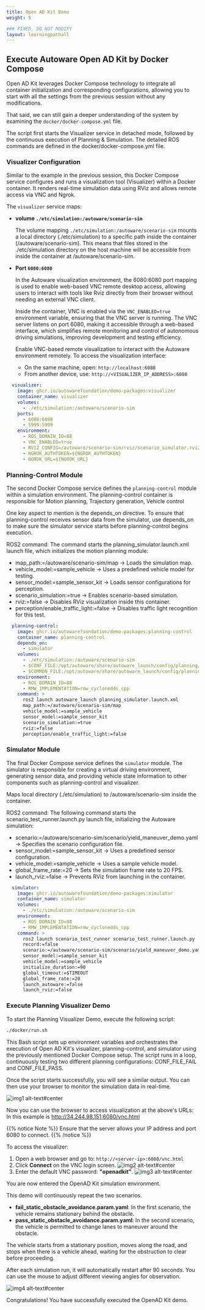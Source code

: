 ```yaml
---
title: Open AD Kit Demo
weight: 5

### FIXED, DO NOT MODIFY
layout: learningpathall
---
```


## Execute Autoware Open AD Kit by Docker Compose

Open AD Kit leverages Docker Compose technology to integrate all container initialization and corresponding configurations, allowing you to start with all the settings from the previous session without any modifications.

That said, we can still gain a deeper understanding of the system by examining the `docker/docker-compose.yml` file.

The script first starts the Visualizer service in detached mode, followed by the continuous execution of Planning & Simulation. The detailed ROS commands are defined in the docker/docker-compose.yml file.


### Visualizer Configuration

Similar to the example in the previous session, this Docker Compose service configures and runs a visualization tool (Visualizer) within a Docker container. It renders real-time simulation data using RViz and allows remote access via VNC and Ngrok.

The `visualizer` service maps:

- **volume `./etc/simulation:/autoware/scenario-sim`**

  The volume mapping `./etc/simulation:/autoware/scenario-sim` mounts a local directory (./etc/simulation) to a specific path inside the container (/autoware/scenario-sim). This means that files stored in the ./etc/simulation directory on the host machine will be accessible from inside the container at /autoware/scenario-sim.

- **Port `6080:6080`**

  In the Autoware visualization environment, the 6080:6080 port mapping is used to enable web-based VNC remote desktop access, allowing users to interact with tools like Rviz directly from their browser without needing an external VNC client.
  
  Inside the container, VNC is enabled via the `VNC_ENABLED=true` environment variable, ensuring that the VNC server is running. The VNC server listens on port 6080, making it accessible through a web-based interface, which simplifies remote monitoring and control of autonomous driving simulations, improving development and testing efficiency.

  Enable VNC-based remote visualization to interact with the Autoware environment remotely.
  To access the visualization interface:
	-	On the same machine, open: `http://localhost:6080`
	-	From another device, use: `http://<VISUALIZER_IP_ADDRESS>:6080`

```yml
  visualizer:
    image: ghcr.io/autowarefoundation/demo-packages:visualizer
    container_name: visualizer
    volumes:
      - ./etc/simulation:/autoware/scenario-sim
    ports:
      - 6080:6080
      - 5999:5999
    environment:
      - ROS_DOMAIN_ID=88
      - VNC_ENABLED=true
      - RVIZ_CONFIG=/autoware/scenario-sim/rviz/scenario_simulator.rviz
      - NGROK_AUTHTOKEN=${NGROK_AUTHTOKEN}
      - NGROK_URL=${NGROK_URL}
```


### Planning-Control Module
The second Docker Compose service defines the `planning-control` module within a simulation environment. The planning-control container is responsible for Motion planning, Trajectory generation, Vehicle control

One key aspect to mention is the depends_on directive.
To ensure that planning-control receives sensor data from the simulator, use depends_on to make sure the simulator service starts before planning-control begins execution.

ROS2 command:
The command starts the planning_simulator.launch.xml launch file, which initializes the motion planning module:
- map_path:=/autoware/scenario-sim/map → Loads the simulation map.
- vehicle_model:=sample_vehicle → Uses a predefined vehicle model for testing.
- sensor_model:=sample_sensor_kit → Loads sensor configurations for perception.
- scenario_simulation:=true → Enables scenario-based simulation.
- rviz:=false → Disables RViz visualization inside this container.
- perception/enable_traffic_light:=false → Disables traffic light recognition for this test.


```yml
  planning-control:
    image: ghcr.io/autowarefoundation/demo-packages:planning-control
    container_name: planning-control
    depends_on:
      - simulator 
    volumes:
      - ./etc/simulation:/autoware/scenario-sim
      - $CONF_FILE:/opt/autoware/share/autoware_launch/config/planning/scenario_planning/lane_driving/behavior_planning/behavior_path_planner/autoware_behavior_path_static_obstacle_avoidance_module/static_obstacle_avoidance.param.yaml
      - $COMMON_FILE:/opt/autoware/share/autoware_launch/config/planning/scenario_planning/common/common.param.yaml
    environment:
      - ROS_DOMAIN_ID=88
      - RMW_IMPLEMENTATION=rmw_cyclonedds_cpp
    command: >
      ros2 launch autoware_launch planning_simulator.launch.xml
      map_path:=/autoware/scenario-sim/map
      vehicle_model:=sample_vehicle
      sensor_model:=sample_sensor_kit
      scenario_simulation:=true
      rviz:=false
      perception/enable_traffic_light:=false
```

### Simulator Module

The final Docker Compose service defines the `simulator` module. The simulator is responsible for creating a virtual driving environment, generating sensor data, and providing vehicle state information to other components such as planning-control and visualizer.

Maps local directory (./etc/simulation) to /autoware/scenario-sim inside the container.

ROS2 command:
The following command starts the scenario_test_runner.launch.py launch file, initializing the Autoware simulation:

- scenario:=/autoware/scenario-sim/scenario/yield_maneuver_demo.yaml → Specifies the scenario configuration file.
- sensor_model:=sample_sensor_kit → Uses a predefined sensor configuration.
- vehicle_model:=sample_vehicle → Uses a sample vehicle model.
- global_frame_rate:=20 → Sets the simulation frame rate to 20 FPS.
- launch_rviz:=false → Prevents RViz from launching in the container.

```yml
  simulator:
    image: ghcr.io/autowarefoundation/demo-packages:simulator
    container_name: simulator
    volumes:
      - ./etc/simulation:/autoware/scenario-sim
    environment:
      - ROS_DOMAIN_ID=88
      - RMW_IMPLEMENTATION=rmw_cyclonedds_cpp
    command: >
      ros2 launch scenario_test_runner scenario_test_runner.launch.py
      record:=false
      scenario:=/autoware/scenario-sim/scenario/yield_maneuver_demo.yaml
      sensor_model:=sample_sensor_kit
      vehicle_model:=sample_vehicle
      initialize_duration:=90
      global_timeout:=$TIMEOUT
      global_frame_rate:=20
      launch_autoware:=false
      launch_rviz:=false
```

### Execute Planning Visualizer Demo

To start the Planning Visualizer Demo, execute the following script:

```bash
./docker/run.sh
```

This Bash script sets up environment variables and orchestrates the execution of Open AD Kit's visualizer, planning-control, and simulator using the previously mentioned Docker Compose setup. The script runs in a loop, continuously testing two different planning configurations: CONF_FILE_FAIL and CONF_FILE_PASS.

Once the script starts successfully, you will see a similar output.
You can then use your browser to monitor the simulation data in real-time.

![img1 alt-text#center](vnc_address.png "Figure 1: Execute run.sh")

Now you can use the browser to access visualization at the above's URLs:
In this example is http://34.244.98.151:6080/vnc.html

{{% notice Note %}}
Ensure that the server allows your IP address and port 6080 to connect.
{{% /notice %}}

To access the visualizer:
1. Open a web browser and go to: `http://<server-ip>:6080/vnc.html`
2. Click **Connect** on the VNC login screen.
![img2 alt-text#center](openadkit_connect.jpg "Figure 2: Connect VNC")
3. Enter the default VNC password: **"openadkit"**.
![img3 alt-text#center](openadkit_passwd.jpg "Figure 3: Input VNC password")

You are now entered the OpenAD Kit simulation environment.

This demo will continuously repeat the two scenarios.
- **fail_static_obstacle_avoidance.param.yaml**: In the first scenario, the vehicle remains stationary behind the obstacle. 
- **pass_static_obstacle_avoidance.param.yaml**: In the second scenario, the vehicle is permitted to change lanes to maneuver around the obstacle.

The vehicle starts from a stationary position, moves along the road, and stops when there is a vehicle ahead, waiting for the obstruction to clear before proceeding.

After each simulation run, it will automatically restart after 90 seconds. You can use the mouse to adjust different viewing angles for observation.

![img4 alt-text#center](openadkit_1.gif "Figure 4: Simulation")

Congratulations! You have successfully executed the OpenAD Kit demo.
